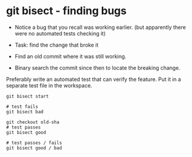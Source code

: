 # git bisect - finding bugs

* Notice a bug that you recall was working earlier. (but apparently there were no automated tests checking it)
* Task: find the change that broke it



* Find an old commit where it was still working.
* Binary search the commit since then to locate the breaking change.

Preferably write an automated test that can verify the feature. Put it in a separate test file in the workspace.


```
git bisect start

# test fails
git bisect bad

git checkout old-sha
# test passes
git bisect good

# test passes / fails
git bisect good / bad
```


